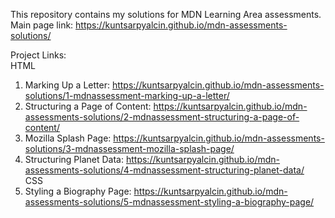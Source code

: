 This repository contains my solutions for MDN Learning Area assessments.
Main page link: https://kuntsarpyalcin.github.io/mdn-assessments-solutions/

Project Links:  
HTML
1. Marking Up a Letter: https://kuntsarpyalcin.github.io/mdn-assessments-solutions/1-mdnassessment-marking-up-a-letter/
2. Structuring a Page of Content: https://kuntsarpyalcin.github.io/mdn-assessments-solutions/2-mdnassessment-structuring-a-page-of-content/
3. Mozilla Splash Page: https://kuntsarpyalcin.github.io/mdn-assessments-solutions/3-mdnassessment-mozilla-splash-page/
4. Structuring Planet Data: https://kuntsarpyalcin.github.io/mdn-assessments-solutions/4-mdnassessment-structuring-planet-data/  
CSS
1. Styling a Biography Page: https://kuntsarpyalcin.github.io/mdn-assessments-solutions/5-mdnassessment-styling-a-biography-page/